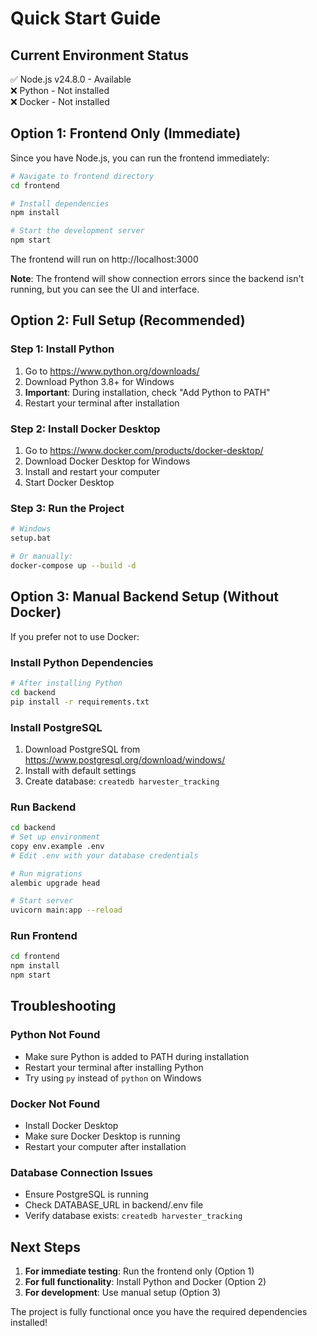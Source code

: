 # Quick Start Guide

## Current Environment Status
✅ Node.js v24.8.0 - Available  
❌ Python - Not installed  
❌ Docker - Not installed  

## Option 1: Frontend Only (Immediate)

Since you have Node.js, you can run the frontend immediately:

```bash
# Navigate to frontend directory
cd frontend

# Install dependencies
npm install

# Start the development server
npm start
```

The frontend will run on http://localhost:3000

**Note**: The frontend will show connection errors since the backend isn't running, but you can see the UI and interface.

## Option 2: Full Setup (Recommended)

### Step 1: Install Python
1. Go to https://www.python.org/downloads/
2. Download Python 3.8+ for Windows
3. **Important**: During installation, check "Add Python to PATH"
4. Restart your terminal after installation

### Step 2: Install Docker Desktop
1. Go to https://www.docker.com/products/docker-desktop/
2. Download Docker Desktop for Windows
3. Install and restart your computer
4. Start Docker Desktop

### Step 3: Run the Project
```bash
# Windows
setup.bat

# Or manually:
docker-compose up --build -d
```

## Option 3: Manual Backend Setup (Without Docker)

If you prefer not to use Docker:

### Install Python Dependencies
```bash
# After installing Python
cd backend
pip install -r requirements.txt
```

### Install PostgreSQL
1. Download PostgreSQL from https://www.postgresql.org/download/windows/
2. Install with default settings
3. Create database: `createdb harvester_tracking`

### Run Backend
```bash
cd backend
# Set up environment
copy env.example .env
# Edit .env with your database credentials

# Run migrations
alembic upgrade head

# Start server
uvicorn main:app --reload
```

### Run Frontend
```bash
cd frontend
npm install
npm start
```

## Troubleshooting

### Python Not Found
- Make sure Python is added to PATH during installation
- Restart your terminal after installing Python
- Try using `py` instead of `python` on Windows

### Docker Not Found
- Install Docker Desktop
- Make sure Docker Desktop is running
- Restart your computer after installation

### Database Connection Issues
- Ensure PostgreSQL is running
- Check DATABASE_URL in backend/.env file
- Verify database exists: `createdb harvester_tracking`

## Next Steps

1. **For immediate testing**: Run the frontend only (Option 1)
2. **For full functionality**: Install Python and Docker (Option 2)
3. **For development**: Use manual setup (Option 3)

The project is fully functional once you have the required dependencies installed!

